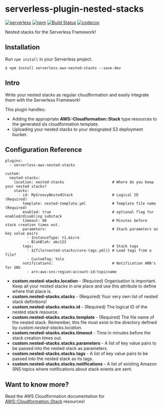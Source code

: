 # serverless-plugin-nested-stacks
[![serverless](http://public.serverless.com/badges/v3.svg)](http://www.serverless.com)
[![npm](https://img.shields.io/npm/v/serverless-aws-nested-stacks.svg)](https://www.npmjs.com/package/serverless-aws-nested-stacks)
[![Build Status](https://travis-ci.org/concon121/serverless-plugin-nested-stacks.svg?branch=master)](https://travis-ci.org/concon121/serverless-plugin-nested-stacks)
[![codecov](https://codecov.io/gh/concon121/serverless-plugin-nested-stacks/branch/master/graph/badge.svg)](https://codecov.io/gh/concon121/serverless-plugin-nested-stacks)


Nested stacks for the Serverless Framework!

## Installation
Run `npm install` in your Serverless project.

    $ npm install serverless-aws-nested-stacks --save-dev

## Intro

Write your nested stacks as regular cloudformation and easily integrate them with the Serverless Framework!  

This plugin handles:

* Adding the appropriate **AWS::Cloudformation::Stack** type resources to the generated sls cloudformation template.
* Uploading your nested stacks to your designated S3 deployment bucket.

## Configuration Reference

```
plugins:
  - serverless-aws-nested-stacks

custom:
  nested-stacks:
    location: nested-stacks                      # Where do you keep your nested stacks?
    stacks:
      - id: MyGroovyNestedStack                  # Logical ID (Required)
        template: nested-template.yml            # Template file name (Required)
        enabled: true                            # optional flag for enabled/disabling substack
        timeout: 60                              # Minutes before stack creation times out.
        parameters:                              # Stack parameters as key value pairs
          - InstanceType: t1.micro
          - BlahBlah: abc123
        tags:                                    # Stack tags
          - ${file(nested-stacks/core-tags.yml)} # Load tags from a file?
          - CustomTag: Yolo
        notifications:                           # Notification ARN's for SNS
          - arn:aws:sns:region:account-id:topicname

```
* **custom.nested-stacks.location** - (Required) Organisation is important.  Keep all your nested stacks in one place and use this attribute to define where that place is.
* **custom.nested-stacks.stacks** - (Required) Your very own list of nested stack definitions!
* **custom.nested-stacks.stacks.id** - (Required) The logical ID of the nested stack resource.
* **custom.nested-stacks.stacks.template** - (Required) The file name of the nested stack.  Remember, this file must exist in the directory defined by _custom.nested-stacks.location_.
* **custom.nested-stacks.stacks.timeout** - Time in minutes before the stack creation times out.
* **custom.nested-stacks.stacks.parameters** - A list of key value pairs to be passed into the nested stack as parameters.
* **custom.nested-stacks.stacks.tags** - A list of key value pairs to be passed into the nested stack as its tags.
* **custom.nested-stacks.stacks.notifications** - A list of existing Amazon SNS topics where notifications about stack events are sent.

## Want to know more?

Read the AWS Cloudformation documentation for [AWS::Cloudformation::Stack](http://docs.aws.amazon.com/AWSCloudFormation/latest/UserGuide/aws-properties-stack.html) resources!
